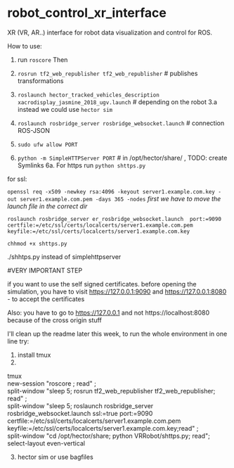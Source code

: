 # robot_control_xr_interface

XR (VR, AR..) interface for robot data visualization and control for ROS.

How to use:  
1. run `roscore` 
Then  

2. `rosrun tf2_web_republisher tf2_web_republisher`  # publishes transformations
3. `roslaunch hector_tracked_vehicles_description xacrodisplay_jasmine_2018_ugv.launch` # depending on the robot
3.a instead we could use `hector sim`
4. `roslaunch rosbridge_server rosbridge_websocket.launch` # connection ROS-JSON
5. `sudo ufw allow PORT`
6. `python -m SimpleHTTPServer PORT` # in /opt/hector/share/ , TODO: create Symlinks
6a. For https run `python shttps.py` 

for ssl:

`openssl req -x509 -newkey rsa:4096 -keyout server1.example.com.key -out server1.example.com.pem -days 365 -nodes`
*first we have to move the launch file in the correct dir*

`roslaunch rosbridge_server er_rosbridge_websocket.launch  port:=9090 certfile:=/etc/ssl/certs/localcerts/server1.example.com.pem keyfile:=/etc/ssl/certs/localcerts/server1.example.com.key`

`chhmod +x shttps.py` 

./shhtps.py instead of simplehttpserver

#VERY IMPORTANT STEP

if you want to use the self signed certificates. before opening the simulation, you have to visit https://127.0.0.1:9090 and https://127.0.0.1:8080 - to accept the certificates

Also: you have to go to https://127.0.0.1 and not https://localhost:8080 because of the cross origin stuff

I'll clean up the readme later this week, to run the whole environment in one line try:
1. install tmux
2. 

tmux \
        new-session "roscore ; read" \; \
        split-window "sleep 5; rosrun tf2_web_republisher tf2_web_republisher; read" \;\
        split-window "sleep 5; roslaunch rosbridge_server rosbridge_websocket.launch ssl:=true port:=9090 certfile:=/etc/ssl/certs/localcerts/server1.example.com.pem keyfile:=/etc/ssl/certs/localcerts/server1.example.com.key;read" \;\
        split-window "cd /opt/hector/share; python VRRobot/shttps.py; read"\;\
        select-layout even-vertical

3. hector sim or use bagfiles